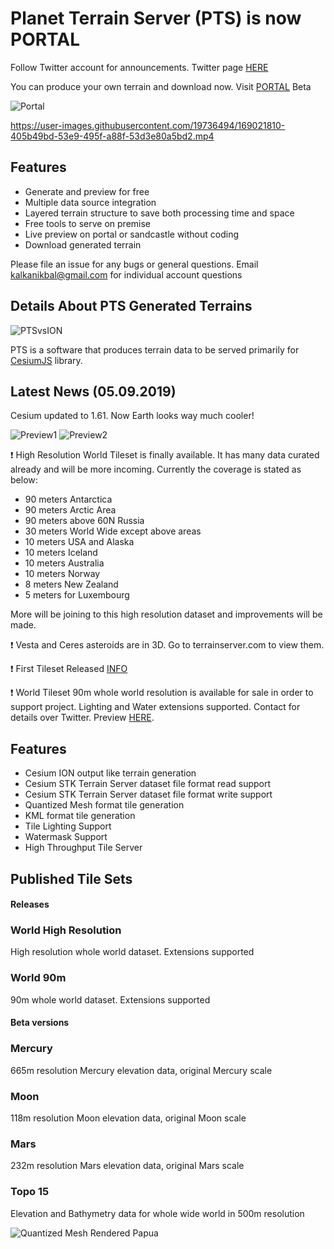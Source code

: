 # Planet Terrain Server (PTS) is now PORTAL

Follow Twitter account for announcements. Twitter page [HERE](https://twitter.com/TerrainServer)

You can produce your own terrain and download now. Visit [PORTAL](https://portal.terrainserver.com) Beta

 ![Portal](https://dl.dropboxusercontent.com/s/v4o2zrs0841959n/portal.png)
 
https://user-images.githubusercontent.com/19736494/169021810-405b49bd-53e9-495f-a88f-53d3e80a5bd2.mp4


 ## Features
 - Generate and preview for free 
 - Multiple data source integration
 - Layered terrain structure to save both processing time and space
 - Free tools to serve on premise
 - Live preview on portal or sandcastle without coding
 - Download generated terrain
 
 Please file an issue for any bugs or general questions.
 Email kalkanikbal@gmail.com for individual account questions
 
## Details About PTS Generated Terrains


![PTSvsION](https://dl.dropboxusercontent.com/s/4aw8pvcs904jc31/ionvspts.png)

PTS is a software that produces terrain data to be served primarily for [CesiumJS](cesiumjs.org) library.




## Latest News (05.09.2019)

Cesium updated to 1.61. Now Earth looks way much cooler!

![Preview1](https://2.bp.blogspot.com/--ulp-n-9Ugw/W91W7xCP3DI/AAAAAAAAAw0/U7ShtwoD1LoK1DgVrohl4NBnyAiEp5yEgCLcBGAs/s1600/1.png)
![Preview2](https://4.bp.blogspot.com/-OywzUeELMVE/W91Xr0Q33TI/AAAAAAAAAw8/0sAYMTYsjEggiCB9i4oP9Ai5SO-YzfK9wCLcBGAs/s1600/2.png)

❗ High Resolution World Tileset is finally available. 
It has many data curated already and will be more incoming. Currently the coverage is stated as below:

- 90 meters Antarctica
- 90 meters Arctic Area
- 90 meters above 60N Russia
- 30 meters World Wide except above areas
- 10 meters  USA and Alaska
- 10 meters Iceland
- 10 meters Australia
- 10 meters Norway
- 8 meters New Zealand
- 5 meters for Luxembourg

More will be joining to this high resolution dataset and improvements will be made.



❗ Vesta and Ceres asteroids are in 3D. Go to terrainserver.com to view them.

❗ First Tileset Released [INFO](https://twitter.com/TerrainServer/status/1047090899975659520)

❗ World Tileset 90m whole world resolution is available for sale in order to support project. Lighting and Water extensions supported. Contact for details over Twitter. Preview [HERE](https://www.terrainserver.com/world90m).

## Features
* Cesium ION output like terrain generation 
* Cesium STK Terrain Server dataset file format read support
* Cesium STK Terrain Server dataset file format write support
* Quantized Mesh format tile generation
* KML format tile generation
* Tile Lighting Support
* Watermask Support
* High Throughput Tile Server

## Published Tile Sets

#### Releases

### World High Resolution 
High resolution whole world dataset. Extensions supported

### World 90m
90m whole world dataset. Extensions supported

#### Beta versions

### Mercury
665m resolution Mercury elevation data, original Mercury scale

### Moon
118m resolution Moon elevation data, original Moon scale

### Mars
232m resolution Mars elevation data, original Mars scale

### Topo 15
Elevation and Bathymetry data for whole wide world in 500m resolution

![Quantized Mesh Rendered Papua](https://dl.dropboxusercontent.com/s/f9dvgh7nwjpms60/6.png?dl=0)

